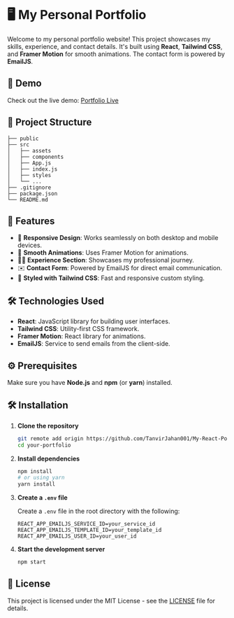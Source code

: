 
# 🖥️ My Personal Portfolio

Welcome to my personal portfolio website! This project showcases my skills, experience, and contact details. It's built using **React**, **Tailwind CSS**, and **Framer Motion** for smooth animations. The contact form is powered by **EmailJS**.

## 🚀 Demo

Check out the live demo: [Portfolio Live](https://your-portfolio-url.com)

## 📂 Project Structure

```
├── public
├── src
│   ├── assets
│   ├── components
│   ├── App.js
│   ├── index.js
│   ├── styles
│   └── ...
├── .gitignore
├── package.json
└── README.md
```

## 🎨 Features

- 📱 **Responsive Design**: Works seamlessly on both desktop and mobile devices.
- 🌟 **Smooth Animations**: Uses Framer Motion for animations.
- 🧑‍💼 **Experience Section**: Showcases my professional journey.
- ✉️ **Contact Form**: Powered by EmailJS for direct email communication.
- 🎨 **Styled with Tailwind CSS**: Fast and responsive custom styling.

## 🛠️ Technologies Used

- **React**: JavaScript library for building user interfaces.
- **Tailwind CSS**: Utility-first CSS framework.
- **Framer Motion**: React library for animations.
- **EmailJS**: Service to send emails from the client-side.

## ⚙️ Prerequisites

Make sure you have **Node.js** and **npm** (or **yarn**) installed.

## 🛠️ Installation

1. **Clone the repository**

   ```bash
   git remote add origin https://github.com/TanvirJahan001/My-React-Portfolio.git
   cd your-portfolio
   ```

2. **Install dependencies**

   ```bash
   npm install
   # or using yarn
   yarn install
   ```

3. **Create a `.env` file**

   Create a `.env` file in the root directory with the following:

   ```env
   REACT_APP_EMAILJS_SERVICE_ID=your_service_id
   REACT_APP_EMAILJS_TEMPLATE_ID=your_template_id
   REACT_APP_EMAILJS_USER_ID=your_user_id
   ```

4. **Start the development server**

   ```bash
   npm start
   ```

## 📝 License

This project is licensed under the MIT License - see the [LICENSE](LICENSE) file for details.
